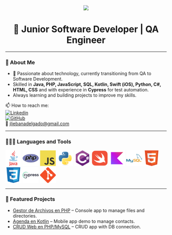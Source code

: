 <div id="header" align="center">
  <img src="https://media.giphy.com/media/qgQUggAC3Pfv687qPC/giphy.gif" width="200"/>
  <h1>🚀 Junior Software Developer | QA Engineer</h1>
</div>

---

### 📖 About Me
- 🌱 Passionate about technology, currently transitioning from QA to Software Development.  
- Skilled in **Java, PHP, JavaScript, SQL, Kotlin, Swift (iOS), Python, C#, HTML, CSS** and with experience in **Cypress** for test automation.  
- Always learning and building projects to improve my skills.  

📫 How to reach me:  
[![Linkedin](https://img.shields.io/badge/LinkedIn-blue?logo=linkedin&logoColor=white)](https://linkedin.com/in/joseantonio-liebana)  
[![GitHub](https://img.shields.io/badge/GitHub-black?logo=github&logoColor=white)](https://github.com/JoseAntonioLiebanaDelgado)  
📧 jliebanadelgado@gmail.com  

---

### 👨🏻‍💻 Languages and Tools
<div>
  <img src="https://github.com/devicons/devicon/blob/master/icons/java/java-original-wordmark.svg" title="Java" alt="Java" width="50" height="50"/>
  <img src="https://github.com/devicons/devicon/blob/master/icons/php/php-original.svg" title="PHP" alt="PHP" width="50" height="50"/>
  <img src="https://github.com/devicons/devicon/blob/master/icons/javascript/javascript-original.svg" title="JavaScript" alt="JavaScript" width="50" height="50"/>
  <img src="https://github.com/devicons/devicon/blob/master/icons/python/python-original.svg" title="Python" alt="Python" width="50" height="50"/>
  <img src="https://github.com/devicons/devicon/blob/master/icons/csharp/csharp-original.svg" title="C#" alt="C#" width="50" height="50"/>
  <img src="https://github.com/devicons/devicon/blob/master/icons/swift/swift-original.svg" title="Swift" alt="Swift" width="50" height="50"/>
  <img src="https://github.com/devicons/devicon/blob/master/icons/kotlin/kotlin-original.svg" title="Kotlin" alt="Kotlin" width="50" height="50"/>
  <img src="https://github.com/devicons/devicon/blob/master/icons/mysql/mysql-original-wordmark.svg" title="MySQL" alt="MySQL" width="50" height="50"/>
  <img src="https://github.com/devicons/devicon/blob/master/icons/html5/html5-original.svg" title="HTML5" alt="HTML5" width="50" height="50"/>
  <img src="https://github.com/devicons/devicon/blob/master/icons/css3/css3-original.svg" title="CSS3" alt="CSS3" width="50" height="50"/>
  <img src="https://github.com/devicons/devicon/blob/master/icons/cypressio/cypressio-original-wordmark.svg" title="Cypress" alt="Cypress" width="50" height="50"/>
  <img src="https://github.com/devicons/devicon/blob/master/icons/git/git-original.svg" title="Git" alt="Git" width="50" height="50"/>
</div>

---

### 📌 Featured Projects
- [Gestor de Archivos en PHP](link_al_repo) – Console app to manage files and directories.  
- [Agenda en Kotlin](link_al_repo) – Mobile app demo to manage contacts.  
- [CRUD Web en PHP/MySQL](link_al_repo) – CRUD app with DB connection.
